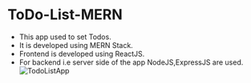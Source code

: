 # ToDo-List-MERN
- This app used to set Todos.
- It is developed using MERN Stack.
- Frontend is developed using ReactJS.
- For backend i.e server side of the app NodeJS,ExpressJS are used.
![TodoListApp](https://user-images.githubusercontent.com/48640844/88268327-e5085500-ccef-11ea-8795-31b58c0d67fc.png)

